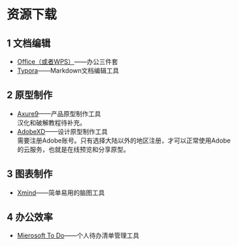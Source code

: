 # 资源下载
## 1 文档编辑
- [Office（或者WPS）](https://www.wps.cn/)——办公三件套
- [Typora](https://www.typora.io/)——Markdown文档编辑工具


## 2 原型制作
- [Axure9](https://www.axure.com.cn/78629/)——产品原型制作工具
</br>汉化和破解教程待补充。
- [AdobeXD](https://www.adobe.com/products/xd.html)——设计原型制作工具
</br>需要注册Adobe账号。只有选择大陆以外的地区注册，才可以正常使用Adobe的云服务，也就是在线预览和分享原型。

## 3 图表制作
- [Xmind](https://www.xmind.cn/)——简单易用的脑图工具


## 4 办公效率
- [Mierosoft To Do](https://todo.microsoft.com/)——个人待办清单管理工具

